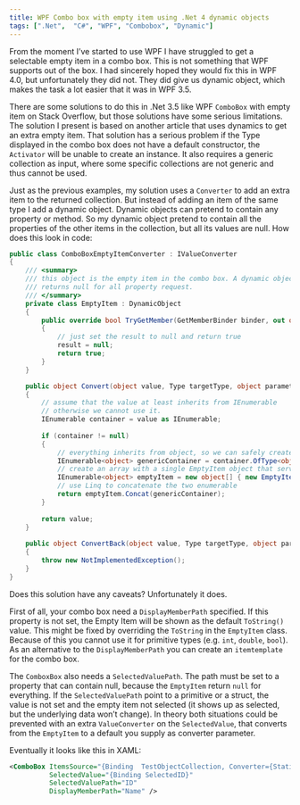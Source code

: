 ```yaml
---
title: WPF Combo box with empty item using .Net 4 dynamic objects
tags: [".Net",  "C#", "WPF", "Combobox", "Dynamic"]
---
```

From the moment I’ve started to use WPF I have struggled to get a selectable empty item in a combo box. This is not something that WPF supports out of the box. I had sincerely hoped they would fix this in WPF 4.0, but unfortunately they did not. They did give us dynamic object, which makes the task a lot easier that it was in WPF 3.5.
<!--more-->
There are some solutions to do this in .Net 3.5 like WPF `ComboBox` with empty item on Stack Overflow, but those solutions have some serious limitations. The solution I present is based on another article that uses dynamics to get an extra empty item. That solution has a serious problem if the Type displayed in the combo box does not have a default constructor, the `Activator` will be unable to create an instance. It also requires a generic collection as input, where some specific collections are not generic and thus cannot be used.

Just as the previous examples, my solution uses a `Converter` to add an extra item to the returned collection. But instead of adding an item of the same type I add a dynamic object. Dynamic objects can pretend to contain any property or method. So my dynamic object pretend to contain all the properties of the other items in the collection, but all its values are null. How does this look in code:

```csharp
public class ComboBoxEmptyItemConverter : IValueConverter
{
    /// <summary>
    /// this object is the empty item in the combo box. A dynamic object that
    /// returns null for all property request.
    /// </summary>
    private class EmptyItem : DynamicObject
    {
        public override bool TryGetMember(GetMemberBinder binder, out object result)
        {
            // just set the result to null and return true
            result = null;
            return true;
        }
    }

    public object Convert(object value, Type targetType, object parameter, CultureInfo culture)
    {
        // assume that the value at least inherits from IEnumerable
        // otherwise we cannot use it.
        IEnumerable container = value as IEnumerable;
 
        if (container != null)
        {
            // everything inherits from object, so we can safely create a generic IEnumerable
            IEnumerable<object> genericContainer = container.OfType<object>();
            // create an array with a single EmptyItem object that serves to show en empty line
            IEnumerable<object> emptyItem = new object[] { new EmptyItem() };
            // use Linq to concatenate the two enumerable
            return emptyItem.Concat(genericContainer);
        }
 
        return value;
    }
 
    public object ConvertBack(object value, Type targetType, object parameter, CultureInfo culture)
    {
        throw new NotImplementedException();
    }
}
```

Does this solution have any caveats? Unfortunately it does.

First of all, your combo box need a `DisplayMemberPath` specified. If this property is not set, the Empty Item will be shown as the default `ToString()` value. This might be fixed by overriding the `ToString` in the `EmptyItem` class. Because of this you cannot use it for primitive types (e.g. `int`, `double`, `bool`). As an alternative to the `DisplayMemberPath` you can create an `itemtemplate` for the combo box.

The `ComboxBox` also needs a `SelectedValuePath`. The path must be set to a property that can contain null, because the `EmptyItem` return `null` for everything. If the `SelectedValuePath` point to a primitive or a struct, the value is not set and the empty item not selected (it shows up as selected, but the underlying data won’t change). In theory both situations could be prevented with an extra `ValueConverter` on the `SelectedValue`, that converts from the `EmptyItem` to a default you supply as converter parameter.

Eventually it looks like this in XAML:
```XML
<ComboBox ItemsSource="{Binding  TestObjectCollection, Converter={StaticResource ComboBoxEmptyItemConverter}}"
          SelectedValue="{Binding SelectedID}"
          SelectedValuePath="ID"
          DisplayMemberPath="Name" />
```